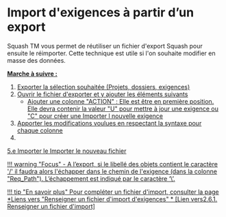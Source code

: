 # Import d'exigences à partir d’un export

Squash TM vous permet de réutiliser un fichier d'export Squash pour ensuite le réimporter. Cette technique est utile si l'on souhaite modifier en masse des données.

**<u>Marche à suivre : <u>**

 1. Exporter la sélection souhaitée (Projets, dossiers, exigences)
 2. Ouvrir le fichier d'exporter et y ajouter les éléments suivants
	 - Ajouter une colonne "ACTION" : Elle est être en première position. Elle devra contenir la valeur "U" pour mettre à jour une exigence ou "C" pour créer une Importer l nouvelle exigence
 3. Apporter les modifications voulues en respectant la syntaxe pour chaque colonne
 4. 
 5.e Importer le Importer le nouveau fichier
 

!!! warning "Focus" 
	- A l’export, si le libellé des objets contient le caractère '/' il faudra alors l'échapper dans le chemin de l'exigence (dans la colonne "Req_Path"). L’échappement est indiqué par le caractère ‘\’. 
	
!!! tip "En savoir plus" 
	   Pour compléter un fichier d'import, consulter la page *Liens vers "Renseigner un fichier d'import d'exigences" * [Lien vers2.6.1. Renseigner un fichier d'import]


<!--stackedit_data:
eyJoaXN0b3J5IjpbMjAxMjQ3MjcwOSwzMzAyOTAxNjQsLTMzMj
MxNDEyNiwtMjkwMzEyMTU1LC0xMjIyMjYxNzgyLDEwNTkxNTMy
MjIsLTMxNTI5NDk2OSw5ODEzNTg4MDgsLTY1MDEwNTU1LC0xMD
cwMDA0MzQ1LC0xODQzNDI0NDkxLDg2MTY2ODYwNiwtMjA2NTQy
NDI2Ml19
-->